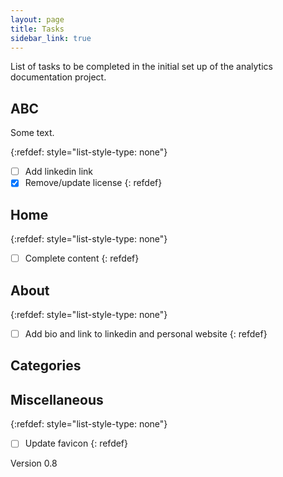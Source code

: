 ```yaml
---
layout: page
title: Tasks
sidebar_link: true
---
```


List of tasks to be completed in the initial set up of the analytics documentation project.

## ABC

Some text.

{:refdef: style="list-style-type: none"}
- [ ] Add linkedin link
- [x] Remove/update license
{: refdef}

## Home

{:refdef: style="list-style-type: none"}
- [ ] Complete content
{: refdef}

## About

{:refdef: style="list-style-type: none"}
- [ ] Add bio and link to linkedin and personal website
{: refdef}

## Categories

## Miscellaneous

{:refdef: style="list-style-type: none"}
- [ ] Update favicon
{: refdef}

Version 0.8
